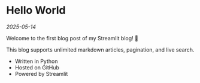 # Hello World
*2025-05-14*

Welcome to the first blog post of my Streamlit blog! 🎉

This blog supports unlimited markdown articles, pagination, and live search.

- Written in Python
- Hosted on GitHub
- Powered by Streamlit

